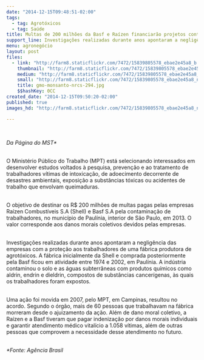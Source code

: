 ```yaml
---
date: "2014-12-15T09:48:51-02:00"
tags:
  - tag: Agrotóxicos
  - tag: Saúde
title: Multas de 200 milhões da Basf e Raízen financiarão projetos contra agrotóxicos
support_line: Investigações realizadas durante anos apontaram a negligência das empresas com a proteção aos trabalhadores de uma fábrica produtora de agrotóxicos.
menu: agronegócio
layout: post
files:
  - link: "http://farm8.staticflickr.com/7472/15839805578_ebae2e45a8_b.jpg"
    thumbnail: "http://farm8.staticflickr.com/7472/15839805578_ebae2e45a8_t.jpg"
    medium: "http://farm8.staticflickr.com/7472/15839805578_ebae2e45a8_z.jpg"
    small: "http://farm8.staticflickr.com/7472/15839805578_ebae2e45a8_n.jpg"
    title: gmo-monsanto-nrcs-294.jpg
    $$hashKey: 0CC
created_date: "2014-12-15T09:50:20-02:00"
published: true
images_hd: "http://farm8.staticflickr.com/7472/15839805578_ebae2e45a8_n.jpg"

---
```

<div id="content-header">
<div id="content-title">
<p>&nbsp;</p>
</div>
</div>

<div id="content-area">
<div id="default-content">
<div id="node-16878">
<div>
<div>
<p><em>Da P&aacute;gina do MST*</em></p>

<p><br />
O Minist&eacute;rio P&uacute;blico do Trabalho (MPT) est&aacute; selecionando interessados em desenvolver estudos voltados &agrave; pesquisa, preven&ccedil;&atilde;o e ao tratamento de trabalhadores v&iacute;timas de intoxica&ccedil;&atilde;o, de adoecimento decorrente de desastres ambientais, exposi&ccedil;&atilde;o a subst&acirc;ncias t&oacute;xicas ou acidentes de trabalho que envolvam queimaduras.&nbsp;</p>

<p><br />
O objetivo de destinar os R$ 200 milh&otilde;es de multas pagas pelas empresas Ra&iacute;zen Combust&iacute;veis S.A (Shell) e Basf S.A pela contamina&ccedil;&atilde;o de trabalhadores, no munic&iacute;pio de Paul&iacute;nia, interior de S&atilde;o Paulo, em 2013. O valor corresponde aos danos morais coletivos devidos pelas empresas.</p>

<p><br />
Investiga&ccedil;&otilde;es realizadas durante anos apontaram a neglig&ecirc;ncia das empresas com a prote&ccedil;&atilde;o aos trabalhadores de uma f&aacute;brica produtora de agrot&oacute;xicos. A f&aacute;brica inicialmente da Shell e comprada posteriormente pela Basf ficou em atividade entre 1974 e 2002, em Paul&iacute;nia. A ind&uacute;stria contaminou o solo e as &aacute;guas subterr&acirc;neas com produtos qu&iacute;micos como aldrin, endrin e dieldrin, compostos de subst&acirc;ncias cancer&iacute;genas, &agrave;s quais os trabalhadores foram expostos.&nbsp;</p>

<p><br />
Uma a&ccedil;&atilde;o foi movida em 2007, pelo MPT, em Campinas, resultou no acordo. Segundo o &oacute;rg&atilde;o, mais de 60 pessoas que trabalhavam na f&aacute;brica morreram desde o ajuizamento da a&ccedil;&atilde;o. Al&eacute;m de dano moral coletivo, a Ra&iacute;zen e a Basf tiveram que pagar indeniza&ccedil;&atilde;o por danos morais individuais e garantir atendimento m&eacute;dico vital&iacute;cio a 1.058 v&iacute;timas, al&eacute;m de outras pessoas que comprovem a necessidade desse atendimento no futuro.&nbsp;</p>

<p><br />
<em>*Fonte: Ag&ecirc;ncia Brasil</em></p>
</div>
</div>
</div>
</div>
</div>
